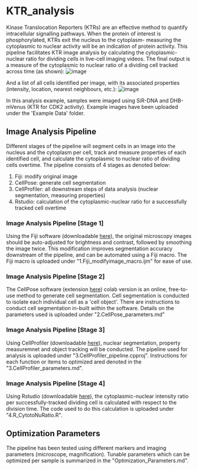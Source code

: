 # KTR_analysis

Kinase Translocation Reporters (KTRs) are an effective method to quantify intracellular signalling pathways. When the protein of interest is phosphorylated, KTRs exit the nucleus to the cytoplasm- measuring the cytoplasmic to nuclear activity will be an indication of protein activity. This pipeline facilitates KTR image analysis by calculating the cytoplasmic-nuclear ratio for dividing cells in live-cell imaging videos. The final output is a measure of the cytoplasmic to nuclear ratio of a dividing cell tracked across time (as shown): 
![image](https://user-images.githubusercontent.com/46695970/121275710-db83dd80-c8ff-11eb-9b01-75433284d26c.png)

And a list of all cells identified per image, with its associated properties (intensity, location, nearest neighbours, etc.): 
![image](https://user-images.githubusercontent.com/46695970/121278201-b5ad0780-c904-11eb-8460-20d8aff02e89.png)


In this analysis example, samples were imaged using SiR-DNA and DHB-mVenus (KTR for CDK2 activity). Example images have been uploaded under the 'Example Data' folder.

## Image Analysis Pipeline 

Different stages of the pipeline will segment cells in an image into the nucleus and the cytoplasm per cell, track and measure properties of each identified cell, and calculate the cytoplasmic to nuclear ratio of dividing cells overtime. The pipeline consists of 4 stages as denoted below: 
1. Fiji: modify original image
2. CellPose: generate cell segmentation
3. CellProfiler: all downstream steps of data analysis (nuclear segmentation, measuring properties) 
4. Rstudio: calculation of the cytoplasmic-nuclear ratio for a successfully tracked cell overtime

### Image Analysis Pipeline [Stage 1] 
Using the Fiji software (downloadable [here](https://imagej.net/software/fiji/downloads)), the original microscopy images should be auto-adjusted for brightness and contrast, followed by smoothing the image twice. This modification improves segmentation accuracy downstream of the pipeline, and can be automated using a Fiji macro. The Fiji macro is uploaded under "1.Fiji_modifyimage_macro.ijm" for ease of use. 

### Image Analysis Pipeline [Stage 2] 
The CellPose software (extension [here](https://colab.research.google.com/github/HenriquesLab/ZeroCostDL4Mic/blob/master/Colab_notebooks/Beta%20notebooks/Cellpose_2D_ZeroCostDL4Mic.ipynb)) colab version is an online, free-to-use method to generate cell segmentation. Cell segmentation is conducted to isolate each individual cell as a 'cell object'. There are instructions to conduct cell segmentation in-built within the software. Details on the parameters used is uploaded under "2.CellPose_parameters.md"

### Image Analysis Pipeline [Stage 3] 
Using CellProfiler (downloadable [here](https://cellprofiler.org/)), nuclear segmentation, property measuremnet and object tracking will be conducted. The pipeline used for analysis is uploaded under "3.CellProfiler_pipeline.cpproj". Instructions for each function or items to optimized ared denoted in the "3.CellProfiler_parameters.md". 

### Image Analysis Pipeline [Stage 4] 
Using Rstudio (downloadable [here](https://www.rstudio.com/)), the cytoplasmic-nuclear intensity ratio per successfully-tracked dividing cell is calculated with respect to the division time. The code used to do this calculation is uploaded under "4.R_CytotoNuRatio.R".

## Optimization Parameters 
The pipeline has been tested using different markers and imaging parameters (microscope, magnification). Tunable parameters which can be optimized per sample is summarized in the "Optimization_Parameters.md". 

